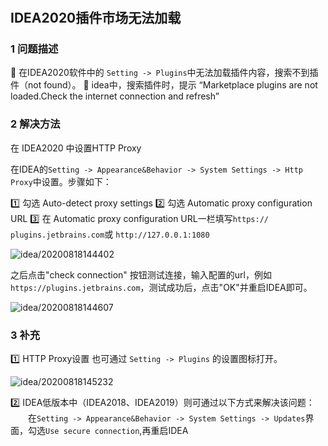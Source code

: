 #

## IDEA2020插件市场无法加载

### 1 问题描述

🔹 在IDEA2020软件中的 `Setting -> Plugins`中无法加载插件内容，搜索不到插件（not found）。
🔹 idea中，搜索插件时，提示 “Marketplace plugins are not loaded.Check the internet connection and refresh”

### 2 解决方法

在 IDEA2020 中设置HTTP Proxy

在IDEA的`Setting -> Appearance&Behavior -> System Settings -> Http Proxy`中设置。步骤如下：

1️⃣ 勾选 Auto-detect proxy settings
2️⃣ 勾选 Automatic proxy configuration URL
3️⃣ 在 Automatic proxy configuration URL一栏填写`https://
plugins.jetbrains.com`或 `http://127.0.0.1:1080`

![idea/20200818144402](https://jianxi-md-pics.oss-cn-beijing.aliyuncs.com/note-md-imgs/idea/20200818144402.png?x-oss-process=image/resize,p_100/sharpen,100)

之后点击"check connection" 按钮测试连接，输入配置的url，例如`https://plugins.jetbrains.com`，测试成功后，点击"OK"并重启IDEA即可。

![idea/20200818144607](https://jianxi-md-pics.oss-cn-beijing.aliyuncs.com/note-md-imgs/idea/20200818144607.png?x-oss-process=image/resize,p_100/sharpen,100)

### 3 补充

1️⃣ HTTP Proxy设置 也可通过 `Setting -> Plugins` 的设置图标打开。

![idea/20200818145232](https://jianxi-md-pics.oss-cn-beijing.aliyuncs.com/note-md-imgs/idea/20200818145232.png?x-oss-process=image/resize,p_100/sharpen,100)

2️⃣ IDEA低版本中（IDEA2018、IDEA2019）则可通过以下方式来解决该问题：
&emsp;&emsp;在`Setting -> Appearance&Behavior -> System Settings -> Updates`界面，勾选`Use secure connection`,再重启IDEA
